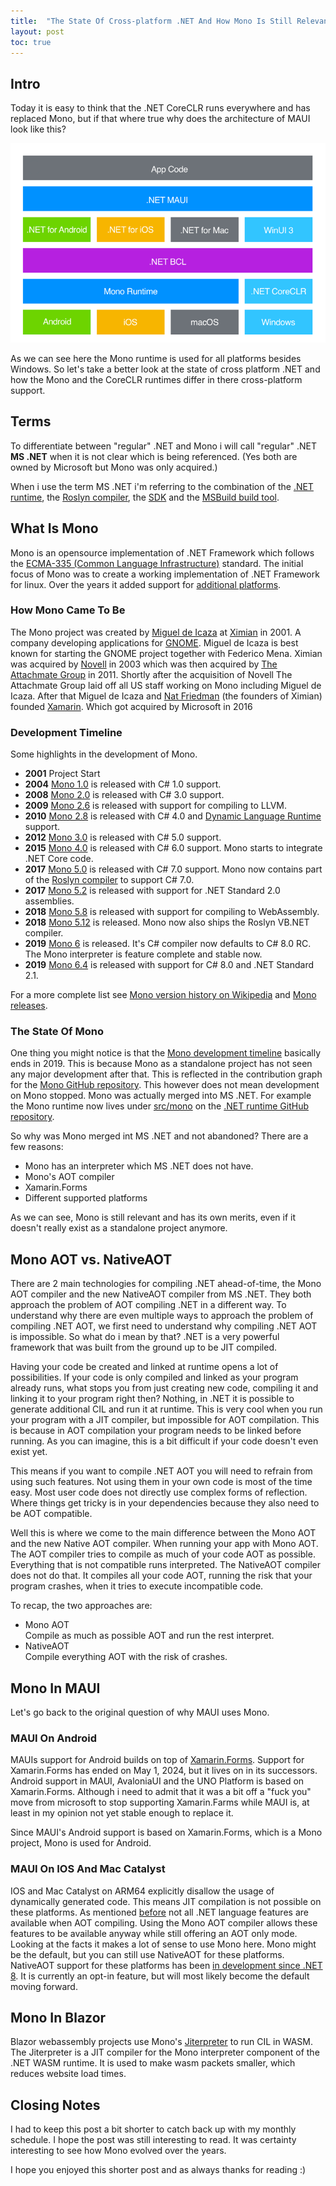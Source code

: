 ```yaml
---
title:  "The State Of Cross-platform .NET And How Mono Is Still Relevant"
layout: post
toc: true
---
```


## Intro
Today it is easy to think that the .NET CoreCLR runs everywhere and has replaced Mono, but if that where true why does the architecture of MAUI look like this?

![Architecture MAUI](../../Resources/24.05/Mono/ArchitectureDiagram.Mauipng.png)

As we can see here the Mono runtime is used for all platforms besides Windows.
So let's take a better look at the state of cross platform .NET and how the Mono and the CoreCLR runtimes differ in there cross-platform support.

## Terms
To differentiate between "regular" .NET and Mono i will call "regular" .NET **MS .NET** when it is not clear which is being referenced.
(Yes both are owned by Microsoft but Mono was only acquired.)

When i use the term MS .NET i'm referring to the combination of the [.NET runtime](https://github.com/dotnet/runtime), the [Roslyn compiler](https://github.com/dotnet/roslyn), the [SDK](https://github.com/dotnet/sdk) and the [MSBuild build tool](https://github.com/dotnet/msbuild).

## What Is Mono
Mono is an opensource implementation of .NET Framework which follows the [ECMA-335 (Common Language Infrastructure)](https://ecma-international.org/publications-and-standards/standards/ecma-335/) standard.
The initial focus of Mono was to create a working implementation of .NET Framework for linux. Over the years it added support for [additional platforms](https://www.mono-project.com/docs/about-mono/supported-platforms/).

### How Mono Came To Be
The Mono project was created by [Miguel de Icaza](https://en.wikipedia.org/wiki/Miguel_de_Icaza) at [Ximian](https://en.wikipedia.org/wiki/Ximian) in 2001. A company developing applications for [GNOME](https://www.gnome.org/).
Miguel de Icaza is best known for starting the GNOME project together with Federico Mena.
Ximian was acquired by [Novell](https://en.wikipedia.org/wiki/Novell) in 2003 which was then acquired by [The Attachmate Group](https://en.wikipedia.org/wiki/The_Attachmate_Group) in 2011. 
Shortly after the acquisition of Novell The Attachmate Group laid off all US staff working on Mono including Miguel de Icaza. 
After that Miguel de Icaza and [Nat Friedman](https://en.wikipedia.org/wiki/Nat_Friedman) (the founders of Ximian) founded [Xamarin](https://en.wikipedia.org/wiki/Xamarin). Which got acquired by Microsoft in 2016

### Development Timeline
Some highlights in the development of Mono.

* **2001** Project Start 
* **2004** [Mono 1.0](https://www.mono-project.com/docs/about-mono/releases/1.0.0/) is released with C# 1.0 support.
* **2008** [Mono 2.0](https://www.mono-project.com/docs/about-mono/releases/2.0.0/) is released with C# 3.0 support.
* **2009** [Mono 2.6](https://www.mono-project.com/docs/about-mono/releases/2.6.0/) is released with support for compiling to LLVM. 
* **2010** [Mono 2.8](https://www.mono-project.com/docs/about-mono/releases/2.8.0/) is released with C# 4.0 and [Dynamic Language Runtime](https://github.com/IronLanguages/dlr) support. 
* **2012** [Mono 3.0](https://www.mono-project.com/docs/about-mono/releases/3.0.0/) is released with C# 5.0 support.
* **2015** [Mono 4.0](https://www.mono-project.com/docs/about-mono/releases/4.0.0/) is released with C# 6.0 support. Mono starts to integrate .NET Core code.
* **2017** [Mono 5.0](https://www.mono-project.com/docs/about-mono/releases/5.0.0/) is released with C# 7.0 support. Mono now contains part of the [Roslyn compiler](https://github.com/dotnet/roslyn) to support C# 7.0. 
* **2017** [Mono 5.2](https://www.mono-project.com/docs/about-mono/releases/5.2.0/) is released with support for .NET Standard 2.0 assemblies.
* **2018** [Mono 5.8](https://www.mono-project.com/docs/about-mono/releases/5.8.0/) is released with support for compiling to WebAssembly.
* **2018** [Mono 5.12](https://www.mono-project.com/docs/about-mono/releases/5.12.0/) is released. Mono now also ships the Roslyn VB.NET compiler.
* **2019** [Mono 6](https://www.mono-project.com/docs/about-mono/releases/6.0.0/) is released. It's C# compiler now defaults to C# 8.0 RC. The Mono interpreter is feature complete and stable now.
* **2019** [Mono 6.4](https://www.mono-project.com/docs/about-mono/releases/6.4.0/) is released with support for C# 8.0 and .NET Standard 2.1.

For a more complete list see [Mono version history on Wikipedia](https://en.wikipedia.org/wiki/Mono_(software)#Version_history_2) and [Mono releases](https://www.mono-project.com/docs/about-mono/releases/).

### The State Of Mono
One thing you might notice is that the [Mono development timeline](#development-timeline) basically ends in 2019.
This is because Mono as a standalone project has not seen any major development after that. This is reflected in the contribution graph for the [Mono GitHub repository](https://github.com/mono/mono).
This however does not mean development on Mono stopped. Mono was actually merged into MS .NET. For example the Mono runtime now lives under [src/mono](https://github.com/dotnet/runtime/tree/main/src/mono) on the [.NET runtime GitHub repository](https://github.com/dotnet/runtime).

So why was Mono merged int MS .NET and not abandoned?
There are a few reasons:
* Mono has an interpreter which MS .NET does not have.
* Mono's AOT compiler
* Xamarin.Forms
* Different supported platforms

As we can see, Mono is still relevant and has its own merits, even if it doesn't really exist as a standalone project anymore.

## Mono AOT vs. NativeAOT
There are 2 main technologies for compiling .NET ahead-of-time, the Mono AOT compiler and the new NativeAOT compiler from MS .NET.
They both approach the problem of AOT compiling .NET in a different way. 
To understand why there are even multiple ways to approach the problem of compiling .NET AOT, we first need to understand why compiling .NET AOT is impossible. 
So what do i mean by that? .NET is a very powerful framework that was built from the ground up to be JIT compiled.

Having your code be created and linked at runtime opens a lot of possibilities. 
If your code is only compiled and linked as your program already runs, what stops you from just creating new code, compiling it and linking it to your program right then? 
Nothing, in .NET it is possible to generate additional CIL and run it at runtime. 
This is very cool when you run your program with a JIT compiler, but impossible for AOT compilation. This is because in AOT compilation your program needs to be linked before running. 
As you can imagine, this is a bit difficult if your code doesn't even exist yet.

This means if you want to compile .NET AOT you will need to refrain from using such features. Not using them in your own code is most of the time easy. 
Most user code does not directly use complex forms of reflection. Where things get tricky is in your dependencies because they also need to be AOT compatible.

Well this is where we come to the main difference between the Mono AOT and the new Native AOT compiler.
When running your app with Mono AOT. The AOT compiler tries to compile as much of your code AOT as possible. 
Everything that is not compatible runs interpreted. The NativeAOT compiler does not do that. 
It compiles all your code AOT, running the risk that your program crashes, when it tries to execute incompatible code.

To recap, the two approaches are:
* Mono AOT\
  Compile as much as possible AOT and run the rest interpret. 
* NativeAOT\
  Compile everything AOT with the risk of crashes.

## Mono In MAUI
Let's go back to the original question of why MAUI uses Mono. 

### MAUI On Android
MAUIs support for Android builds on top of [Xamarin.Forms](https://github.com/xamarin/Xamarin.Forms). 
Support for Xamarin.Forms has ended on May 1, 2024, but it lives on in its successors. 
Android support in MAUI, AvaloniaUI and the UNO Platform is based on Xamarin.Forms.
Although i need to admit that it was a bit off a "fuck you" move from microsoft to stop supporting Xamarin.Farms while MAUI is, at least in my opinion not yet stable enough to replace it.

Since MAUI's Android support is based on Xamarin.Forms, which is a Mono project, Mono is used for Android.

### MAUI On IOS And Mac Catalyst
IOS and Mac Catalyst on ARM64 explicitly disallow the usage of dynamically generated code. 
This means JIT compilation is not possible on these platforms. 
As mentioned [before](#mono-aot-vs-nativeaot) not all .NET language features are available when AOT compiling. 
Using the Mono AOT compiler allows these features to be available anyway while still offering an AOT only mode.
Looking at the facts it makes a lot of sense to use Mono here. 
Mono might be the default, but you can still use NativeAOT for these platforms. NativeAOT support for these platforms has been [in development since .NET 8](https://github.com/dotnet/runtime/issues/80905). 
It is currently an opt-in feature, but will most likely become the default moving forward.

## Mono In Blazor
Blazor webassembly projects use Mono's [Jiterpreter](https://github.com/dotnet/runtime/blob/main/docs/design/mono/jiterpreter.md) to run CIL in WASM.
The Jiterpreter is a JIT compiler for the Mono interpreter component of the .NET WASM runtime.
It is used to make wasm packets smaller, which reduces website load times.

## Closing Notes
I had to keep this post a bit shorter to catch back up with my monthly schedule. 
I hope the post was still interesting to read. It was certainty interesting to see how Mono evolved over the years.

I hope you enjoyed this shorter post and as always thanks for reading :) 